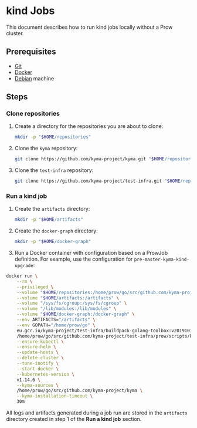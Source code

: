 # kind Jobs

This document describes how to run kind jobs locally without a Prow cluster.

## Prerequisites

- [Git](https://git-scm.com/)
- [Docker](https://www.docker.com/)
- [Debian](https://www.debian.org/) machine

## Steps

### Clone repositories

1. Create a directory for the repositories you are about to clone:
   
   ```bash
   mkdir -p "$HOME/repositories"
   ```

2. Clone the `kyma` repository:

   ```bash
   git clone https://github.com/kyma-project/kyma.git "$HOME/repositories/kyma"
   ```

3. Clone the `test-infra` repository:

   ```bash
   git clone https://github.com/kyma-project/test-infra.git "$HOME/repositories/test-infra"
   ```

### Run a kind job

1. Create the `artifacts` directory:

   ```bash
   mkdir -p "$HOME/artifacts"
   ```

2. Create the `docker-graph` directory:

   ```bash
   mkdir -p "$HOME/docker-graph"
   ```

3. Run a Docker container with configuration based on a ProwJob definition. For example, use the configuration for `pre-master-kyma-kind-upgrade`:

```bash
docker run \
    --rm \
    --privileged \
    --volume "$HOME/repositories:/home/prow/go/src/github.com/kyma-project" \
    --volume "$HOME/artifacts:/artifacts" \
    --volume "/sys/fs/cgroup:/sys/fs/cgroup" \
    --volume "/lib/modules:/lib/modules" \
    --volume "$HOME/docker-graph:/docker-graph" \
    --env ARTIFACTS="/artifacts" \
    --env GOPATH="/home/prow/go" \
    eu.gcr.io/kyma-project/test-infra/buildpack-golang-toolbox:v20191011-51ed45a \
    /home/prow/go/src/github.com/kyma-project/test-infra/prow/scripts/kind-upgrade-kyma.sh \
    --ensure-kubectl \
    --ensure-helm \
    --update-hosts \
    --delete-cluster \
    --tune-inotify \
    --start-docker \
    --kubernetes-version \
    v1.14.6 \
    --kyma-sources \
    /home/prow/go/src/github.com/kyma-project/kyma \
    --kyma-installation-timeout \
    30m
```

All logs and artifacts generated during a job run are stored in the `artifacts` directory created in step 1 of the **Run a kind job** section.
